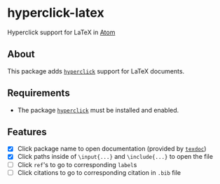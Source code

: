 # hyperclick-latex

Hyperclick support for LaTeX in [Atom](https://atom.io/)

## About

This package adds [`hyperclick`](https://atom.io/packages/hyperclick) support for LaTeX documents.

## Requirements

- The package [`hyperclick`](https://atom.io/packages/hyperclick) must be installed and enabled.

## Features

- [X] Click package name to open documentation (provided by [`texdoc`](https://www.tug.org/texdoc/))
- [X] Click paths inside of `\input{...}` and `\include{...}` to open the file
- [ ] Click `ref`'s to go to corresponding `label`s
- [ ] Click citations to go to corresponding citation in `.bib` file

